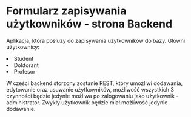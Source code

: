 # Formularz zapisywania użytkowników - strona Backend

Aplikacja, która posłuzy do zapisywania użytkowników do bazy. 
Główni użytkownicy:
<li>Student</li>
<li>Doktorant</li>
<li>Profesor</li>

W części backend storzony zostanie REST, który umożliwi dodawania, edytowanie oraz usuwanie użytkowników, możliwość wszystkich 3 czynności będzie jedynie możliwa po zalogowaniu jako użytkownik - administrator. Zwykły użytkownik
będzie miał możliwość jedynie dodawanie.
